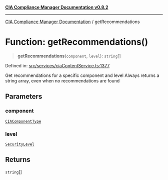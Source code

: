 [**CIA Compliance Manager Documentation v0.8.2**](../README.md)

***

[CIA Compliance Manager Documentation](../globals.md) / getRecommendations

# Function: getRecommendations()

> **getRecommendations**(`component`, `level`): `string`[]

Defined in: [src/services/ciaContentService.ts:1377](https://github.com/Hack23/cia-compliance-manager/blob/423c5d261c747ade8ca2550e176aa05168b5a31e/src/services/ciaContentService.ts#L1377)

Get recommendations for a specific component and level
Always returns a string array, even when no recommendations are found

## Parameters

### component

[`CIAComponentType`](../type-aliases/CIAComponentType.md)

### level

[`SecurityLevel`](../type-aliases/SecurityLevel.md)

## Returns

`string`[]
